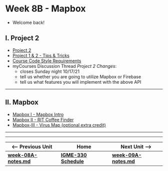 # Week 8B - Mapbox

- Welcome back!

## I. Project 2

- [Project 2](../projects/project-2.md)
- [Project 1 & 2 - Tips & Tricks](../projects/p1-tips.md)
- [Course Code Style Requirements](../projects/code-style.md)
- myCourses Discussion Thread *Project 2 Changes*:
  - closes Sunday night 10/17/21
  - tell us whether you are going to utilize Mapbox or Firebase
  - tell us what features you will implement with the above API

<hr>

## II. Mapbox

- [Mapbox I - Mapbox Intro](https://github.com/tonethar/IGME-330-Master/blob/master/notes/HW-mapbox-1.md)
- [Mapbox II - RIT Coffee Finder](https://github.com/tonethar/IGME-330-Master/blob/master/notes/HW-mapbox-2.md)
- [Mapbox-III - Virus Map (optional extra credit)](https://github.com/tonethar/IGME-330-Master/blob/master/notes/HW-mapbox-3.md)


<hr><hr>


| <-- Previous Unit | Home | Next Unit -->
| --- | --- | --- 
| [**week-08A-notes.md**](week-08A-notes.md)     |  [**IGME-330 Schedule**](../schedule.md) | [**week-09A-notes.md**](week-09A-notes.md) 
